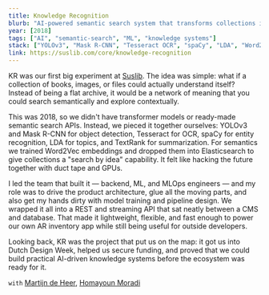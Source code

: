 ```yaml
---
title: Knowledge Recognition
blurb: "AI-powered semantic search system that transforms collections into networks of meaning using computer vision and NLP."
year: [2018]
tags: ["AI", "semantic-search", "ML", "knowledge systems"]
stack: ["YOLOv3", "Mask R-CNN", "Tesseract OCR", "spaCy", "LDA", "Word2Vec", "Elasticsearch", "TensorFlow", "PyTorch", "REST API", "Streaming API"]
link: https://suslib.com/core/knowledge-recognition
---
```


KR was our first big experiment at [Suslib](https://suslib.com). The idea was simple: what if a collection of books, images, or files could actually understand itself? Instead of being a flat archive, it would be a network of meaning that you could search semantically and explore contextually.

This was 2018, so we didn't have transformer models or ready-made semantic search APIs. Instead, we pieced it together ourselves: YOLOv3 and Mask R-CNN for object detection, Tesseract for OCR, spaCy for entity recognition, LDA for topics, and TextRank for summarization. For semantics we trained Word2Vec embeddings and dropped them into Elasticsearch to give collections a "search by idea" capability. It felt like hacking the future together with duct tape and GPUs.

I led the team that built it — backend, ML, and MLOps engineers — and my role was to drive the product architecture, glue all the moving parts, and also get my hands dirty with model training and pipeline design. We wrapped it all into a REST and streaming API that sat neatly between a CMS and database. That made it lightweight, flexible, and fast enough to power our own AR inventory app while still being useful for outside developers.

Looking back, KR was the project that put us on the map: it got us into Dutch Design Week, helped us secure funding, and proved that we could build practical AI-driven knowledge systems before the ecosystem was ready for it.

`with` [Martijn de Heer](https://suslib.com), [Homayoun Moradi](https://suslib.com)
